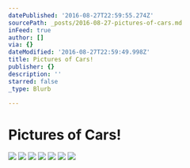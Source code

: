 ```yaml
---
datePublished: '2016-08-27T22:59:55.274Z'
sourcePath: _posts/2016-08-27-pictures-of-cars.md
inFeed: true
author: []
via: {}
dateModified: '2016-08-27T22:59:49.998Z'
title: Pictures of Cars!
publisher: {}
description: ''
starred: false
_type: Blurb

---
```

# Pictures of Cars!
![](https://the-grid-user-content.s3-us-west-2.amazonaws.com/083e394c-c723-401d-9036-a9e881422c93.jpg)
![](https://the-grid-user-content.s3-us-west-2.amazonaws.com/f928f1c0-66a4-4133-8a3f-28e59af8c16b.jpg)
![](https://the-grid-user-content.s3-us-west-2.amazonaws.com/2c876ec0-773d-4a7d-b899-cf61593228fa.gif)
![](https://the-grid-user-content.s3-us-west-2.amazonaws.com/53e1ca37-2bd9-4f7c-bed9-3e49b4ff4eb6.jpg)
![](https://the-grid-user-content.s3-us-west-2.amazonaws.com/6eec7dcf-b6d2-4d88-8f1a-31d7b9ec0a2e.jpg)
![](https://the-grid-user-content.s3-us-west-2.amazonaws.com/3d5a686a-602e-4894-ba11-055b70cb1b16.jpg)
![](https://the-grid-user-content.s3-us-west-2.amazonaws.com/a3f17d85-c64b-419d-88b1-09517a865edc.jpg)